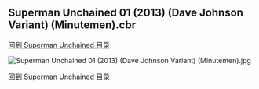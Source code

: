 ## Superman Unchained 01 (2013) (Dave Johnson Variant) (Minutemen).cbr


[回到 Superman Unchained 目录](https://github.com/alicewish/markdown/blob/master/series/Superman-Unchained.md)


![Superman Unchained 01 (2013) (Dave Johnson Variant) (Minutemen).jpg](https://wx1.sinaimg.cn/large/6a9fdecagy1fq34a20wz2j20zk1j9npd.jpg)

[回到 Superman Unchained 目录](https://github.com/alicewish/markdown/blob/master/series/Superman-Unchained.md)

